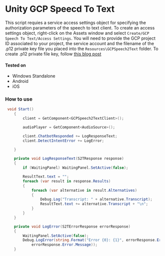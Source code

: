# Unity GCP Speecd To Text

This script requies a service access settings object for specifying the authorization parameters of the speech to text client. To create an access settings object, right-click on the Assets window and select `Create/GCP Speech To Text/Access Settings`. You will need to provide the GCP project ID associated to your project, the service account and the filename of the .p12 private key file you placed into the `Resources\GCPSpeech2Text` folder.
To create .p12 private file key, follow  [this blog post](https://alessandrotironigamedev.com/2019/04/20/implementing-chatbots-in-your-unity-project-with-dialogflow-v2/)


#### Tested on 
* Windows Standalone
* Android
* iOS

### How to use
```csharp
 void Start()
    {
        client = GetComponent<GCPSpeech2TextClient>();

        audioPlayer = GetComponent<AudioSource>();

        client.ChatbotResponded += LogResponseText;
        client.DetectIntentError += LogError;

    }
    
    private void LogResponseText(S2TResponse response)
    {
        if (WaitingPanel) WaitingPanel.SetActive(false);

        ResultText.text = "";
        foreach (var result in response.Results)
        {
            foreach (var alternative in result.Alternatives)
            {
                Debug.Log("Transcript: " + alternative.Transcript);
                ResultText.text += alternative.Transcript + "\n";
            }
        }
    }

    private void LogError(S2TErrorResponse errorResponse)
    {
        WaitingPanel.SetActive(false);
        Debug.LogError(string.Format("Error {0}: {1}", errorResponse.Error.Code.ToString(),
            errorResponse.Error.Message));
    }
```


